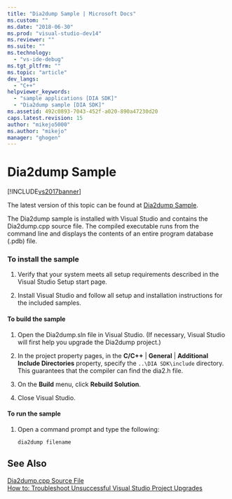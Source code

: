 ```yaml
---
title: "Dia2dump Sample | Microsoft Docs"
ms.custom: ""
ms.date: "2018-06-30"
ms.prod: "visual-studio-dev14"
ms.reviewer: ""
ms.suite: ""
ms.technology: 
  - "vs-ide-debug"
ms.tgt_pltfrm: ""
ms.topic: "article"
dev_langs: 
  - "C++"
helpviewer_keywords: 
  - "sample applications [DIA SDK]"
  - "Dia2dump sample [DIA SDK]"
ms.assetid: 492c0893-7043-452f-a020-890a47230d20
caps.latest.revision: 15
author: "mikejo5000"
ms.author: "mikejo"
manager: "ghogen"
---
```

# Dia2dump Sample
[!INCLUDE[vs2017banner](../../includes/vs2017banner.md)]

The latest version of this topic can be found at [Dia2dump Sample](https://docs.microsoft.com/visualstudio/debugger/debug-interface-access/dia2dump-sample).  
  
The Dia2dump sample is installed with Visual Studio and contains the Dia2dump.cpp source file. The compiled executable runs from the command line and displays the contents of an entire program database (.pdb) file.  
  
### To install the sample  
  
1.  Verify that your system meets all setup requirements described in the Visual Studio Setup start page.  
  
2.  Install Visual Studio and follow all setup and installation instructions for the included samples.  
  
#### To build the sample  
  
1.  Open the Dia2dump.sln file in Visual Studio. (If necessary, Visual Studio will first help you upgrade the Dia2dump project.)  
  
2.  In the project property pages, in the **C/C++** &#124; **General** &#124; **Additional Include Directories** property, specify the `..\DIA SDK\include` directory. This guarantees that the compiler can find the dia2.h file.  
  
3.  On the **Build** menu, click **Rebuild Solution**.  
  
4.  Close Visual Studio.  
  
#### To run the sample  
  
1.  Open a command prompt and type the following:  
  
    ```  
    dia2dump filename  
    ```  
  
## See Also  
 [Dia2dump.cpp Source File](../../debugger/debug-interface-access/dia2dump-cpp-source-file.md)   
 [How to: Troubleshoot Unsuccessful Visual Studio Project Upgrades](../../porting/how-to-troubleshoot-unsuccessful-visual-studio-project-upgrades.md)



